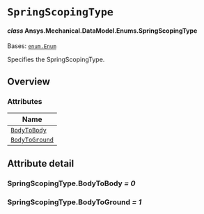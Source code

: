 # `SpringScopingType`

<a id="ansys.mechanical.stubs.v242.Ansys.Mechanical.DataModel.Enums.SpringScopingType"></a>

#### *class* Ansys.Mechanical.DataModel.Enums.SpringScopingType

Bases: [`enum.Enum`](https://docs.python.org/3/library/enum.html#enum.Enum)

Specifies the SpringScopingType.

<!-- !! processed by numpydoc !! -->

<a id="overview"></a>

## Overview

### Attributes

| Name |
| ---------------------------------------------------------------------------------------------------------------------------- |
| [`BodyToBody`](#SpringScopingType.BodyToBody) |
| [`BodyToGround`](#SpringScopingType.BodyToGround) |

<a id="attribute-detail"></a>

## Attribute detail

<a id="SpringScopingType.BodyToBody"></a>

### SpringScopingType.BodyToBody *= 0*

<a id="SpringScopingType.BodyToGround"></a>

### SpringScopingType.BodyToGround *= 1*


